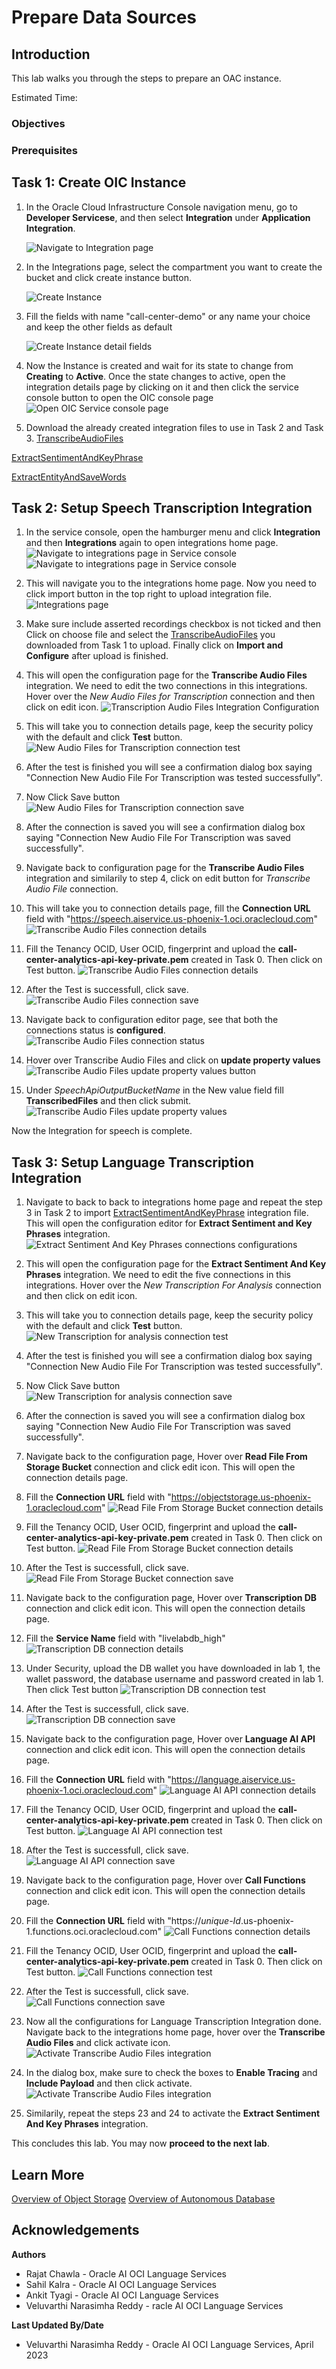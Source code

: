 # Prepare Data Sources

## Introduction

This lab walks you through the steps to prepare an OAC instance.

Estimated Time: 

### Objectives



### Prerequisites



## **Task 1**: Create OIC Instance

1. In the Oracle Cloud Infrastructure Console navigation menu, go to **Developer Servicese**, and then select **Integration** under **Application Integration**.

   ![Navigate to Integration page](./images/navigate-to-integrations.png " ")

2. In the Integrations page, select the compartment you want to create the bucket and click create instance button.

    ![Create Instance](./images/create-integration-button.png " ")

3. Fill the fields with name "call-center-demo" or any name your choice and keep the other fields as default

    ![Create Instance detail fields](./images/create-integration.png " ")

4. Now the Instance is created and wait for its state to change from **Creating** to **Active**. Once the state changes to active, open the integration details page by clicking on it and then click the service console button to open the OIC console page
    ![Open OIC Service console page](./images/integration-details.png " ")

5. Download the already created integration files to use in Task 2 and Task 3.
[TranscribeAudioFiles](./files/TRANSCRIBE_AUDIO_FILES_01.00.0000.iar)

[ExtractSentimentAndKeyPhrase](./files/EXTRAC_SENTIM_AND_KEY_PHRASE_01.00.0000.iar)

[ExtractEntityAndSaveWords](./files/EXTRAC_ENTITI_AND_SAVE_WORDS_01.00.0000.iar)

## **Task 2**: Setup Speech Transcription Integration

1. In the service console, open the hamburger menu and click **Integration** and then **Integrations** again to open integrations home page.
    ![Navigate to integrations page in Service console](./images/oic-integration-navigation-1.png " ")
    ![Navigate to integrations page in Service console](./images/oic-integration-navigation-2.png " ")

2. This will navigate you to the integrations home page. Now you need to click import button in the top right to upload integration file.
    ![Integrations page](./images/import-integrations-button.png " ")

3. Make sure include asserted recordings checkbox is not ticked and then Click on choose file and select the [TranscribeAudioFiles](./files/TRANSCRIBE_AUDIO_FILES_01.00.0000.iar) you downloaded from Task 1 to upload. Finally click on **Import and Configure** after upload is finished.

4. This will open the configuration page for the **Transcribe Audio Files** integration. We need to edit the two connections in this integrations. Hover over the *New Audio Files for Transcription* connection and then click on edit icon.
    ![Transcription Audio Files Integration Configuration](./images/taf-connections.png " ")

5. This will take you to connection details page, keep the security policy with the default and click **Test** button.
    ![New Audio Files for Transcription connection test](./images/taf-connection1-test.png " ")

6. After the test is finished you will see a confirmation dialog box saying "Connection New Audio File For Transcription was tested successfully".

7. Now Click Save button
    ![New Audio Files for Transcription connection save](./images/taf-connection1-save.png " ")

8. After the connection is saved you will see a confirmation dialog box saying "Connection New Audio File For Transcription was saved successfully".

9. Navigate back to configuration page for the **Transcribe Audio Files** integration and similarily to step 4, click on edit button for *Transcribe Audio File* connection.

10. This will take you to connection details page, fill the **Connection URL** field with "https://speech.aiservice.us-phoenix-1.oci.oraclecloud.com"
    ![Transcribe Audio Files connection details](./images/taf-connection2-url.png " ")

11. Fill the Tenancy OCID, User OCID, fingerprint and upload the **call-center-analytics-api-key-private.pem** created in Task 0. Then click on Test button.
    ![Transcribe Audio Files connection details](./images/taf-connection2-test.png " ")

12. After the Test is successfull, click save.
    ![Transcribe Audio Files connection save](./images/taf-connection2-save.png " ")

13. Navigate back to configuration editor page, see that both the connections status is **configured**.
    ![Transcribe Audio Files connection status](./images/taf-connections-status.png " ")

14. Hover over Transcribe Audio Files and click on **update property values**
    ![Transcribe Audio Files update property values button](./images/taf-property-values-1.png " ")

15. Under *SpeechApiOutputBucketName* in the New value field fill **TranscribedFiles** and then click submit.
    ![Transcribe Audio Files update property values](./images/taf-property-values-2.png " ")

Now the Integration for speech is complete.

## **Task 3**: Setup Language Transcription Integration

1. Navigate to back to back to integrations home page and repeat the step 3 in Task 2 to import [ExtractSentimentAndKeyPhrase](./files/EXTRAC_SENTIM_AND_KEY_PHRASE_01.00.0000.iar) integration file. This will open the configuration editor for **Extract Sentiment and Key Phrases** integration.
    ![Extract Sentiment And Key Phrases connections configurations](./images/esk-connections.png " ")

2. This will open the configuration page for the **Extract Sentiment And Key Phrases** integration. We need to edit the five connections in this integrations. Hover over the *New Transcription For Analysis* connection and then click on edit icon.

3. This will take you to connection details page, keep the security policy with the default and click **Test** button.
    ![New Transcription for analysis connection test](./images/esk-connection1-test.png " ")

4. After the test is finished you will see a confirmation dialog box saying "Connection New Audio File For Transcription was tested successfully".

5. Now Click Save button
    ![New Transcription for analysis connection save](./images/esk-connection1-save.png " ")

6. After the connection is saved you will see a confirmation dialog box saying "Connection New Audio File For Transcription was saved successfully".

7. Navigate back to the configuration page, Hover over **Read File From Storage Bucket** connection and click edit icon. This will open the connection details page.

8. Fill the **Connection URL** field with "https://objectstorage.us-phoenix-1.oraclecloud.com"
    ![Read File From Storage Bucket connection details](./images/esk-connection2-url.png " ")

9. Fill the Tenancy OCID, User OCID, fingerprint and upload the **call-center-analytics-api-key-private.pem** created in Task 0. Then click on Test button.
    ![Read File From Storage Bucket connection details](./images/esk-connection2-test.png " ")

10. After the Test is successfull, click save.
    ![Read File From Storage Bucket connection save](./images/esk-connection2-save.png " ")

11. Navigate back to the configuration page, Hover over **Transcription DB** connection and click edit icon. This will open the connection details page.

12. Fill the **Service Name** field with "livelabdb_high"
    ![Transcription DB connection details](./images/esk-connection3-details.png " ")

13. Under Security, upload the DB wallet you have downloaded in lab 1, the wallet password, the database username and password created in lab 1. Then click Test button
    ![Transcription DB connection test](./images/esk-connection3-test.png " ")

14. After the Test is successfull, click save.
    ![Transcription DB connection save](./images/esk-connection3-save.png " ")

15. Navigate back to the configuration page, Hover over **Language AI API** connection and click edit icon. This will open the connection details page.

16. Fill the **Connection URL** field with "https://language.aiservice.us-phoenix-1.oci.oraclecloud.com"
    ![Language AI API connection details](./images/esk-connection4-url.png " ")

17. Fill the Tenancy OCID, User OCID, fingerprint and upload the **call-center-analytics-api-key-private.pem** created in Task 0. Then click on Test button.
    ![Language AI API connection test](./images/esk-connection4-test.png " ")

18. After the Test is successfull, click save.
    ![Language AI API connection save](./images/esk-connection4-save.png " ")

19. Navigate back to the configuration page, Hover over **Call Functions** connection and click edit icon. This will open the connection details page.

20. Fill the **Connection URL** field with "https://*unique-Id*.us-phoenix-1.functions.oci.oraclecloud.com"
    ![Call Functions connection details](./images/esk-connection5-url.png " ")

21. Fill the Tenancy OCID, User OCID, fingerprint and upload the **call-center-analytics-api-key-private.pem** created in Task 0. Then click on Test button.
    ![Call Functions connection test](./images/esk-connection5-test.png " ")

22. After the Test is successfull, click save.
    ![Call Functions connection save](./images/esk-connection5-save.png " ")

23. Now all the configurations for Language Transcription Integration done. Navigate back to the integrations home page, hover over the **Transcribe Audio Files** and click activate icon. 
    ![Activate Transcribe Audio Files integration](./images/activate-integration.png " ")

24. In the dialog box, make sure to check the boxes to **Enable Tracing** and **Include Payload** and then click activate. 
    ![Activate Transcribe Audio Files integration](./images/activate-integration-2.png " ")

25. Similarily, repeat the steps 23 and 24 to activate the **Extract Sentiment And Key Phrases** integration.

This concludes this lab. You may now **proceed to the next lab**.

## Learn More
 [Overview of Object Storage](https://docs.oracle.com/en-us/iaas/Content/Object/home.htm)
 [Overview of Autonomous Database](https://docs.oracle.com/en-us/iaas/Content/Database/Concepts/adboverview.htm)

## Acknowledgements
**Authors**
  * Rajat Chawla  - Oracle AI OCI Language Services
  * Sahil Kalra - Oracle AI OCI Language Services
  * Ankit Tyagi -  Oracle AI OCI Language Services
  * Veluvarthi Narasimha Reddy - racle AI OCI Language Services

**Last Updated By/Date**
* Veluvarthi Narasimha Reddy  - Oracle AI OCI Language Services, April 2023